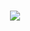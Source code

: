 <h1 align="center">
  <a href="https://git.io/typing-svg">
    <img src="https://readme-typing-svg.herokuapp.com/?lines=Hello,+Im+Desperate;And+Welcome+To+My+Profile;&center=true&size=25">
  </a>
</h1>
